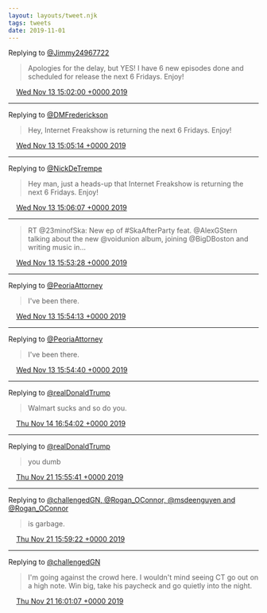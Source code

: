 ```yaml
---
layout: layouts/tweet.njk
tags: tweets
date: 2019-11-01
---
```


Replying to [@Jimmy24967722](https://twitter.com/Jimmy24967722/status/1057741642160095232)

> Apologies for the delay, but YES\! I have 6 new episodes done and scheduled for release the next 6 Fridays\. Enjoy\!

<img src="../media/tweet.ico" width="12" /> [Wed Nov 13 15:02:00 +0000 2019](https://twitter.com/timwasson/status/1194631506074824704)

----

Replying to [@DMFrederickson](https://twitter.com/DMFrederickson/status/940721922295451648)

> Hey, Internet Freakshow is returning the next 6 Fridays\. Enjoy\!

<img src="../media/tweet.ico" width="12" /> [Wed Nov 13 15:05:14 +0000 2019](https://twitter.com/timwasson/status/1194632316758319112)

----

Replying to [@NickDeTrempe](https://twitter.com/NickDeTrempe/status/913195750393368576)

> Hey man, just a heads\-up that Internet Freakshow is returning the next 6 Fridays\. Enjoy\!

<img src="../media/tweet.ico" width="12" /> [Wed Nov 13 15:06:07 +0000 2019](https://twitter.com/timwasson/status/1194632538515374080)

----

> RT @23minofSka: New ep of \#SkaAfterParty feat\. @AlexGStern talking about the new @voidunion album, joining @BigDBoston and writing music in…

<img src="../media/tweet.ico" width="12" /> [Wed Nov 13 15:53:28 +0000 2019](https://twitter.com/timwasson/status/1194644457997635590)

----

Replying to [@PeoriaAttorney](https://twitter.com/PeoriaAttorney/status/1194535958537854976)

> I've been there\.

<img src="../media/tweet.ico" width="12" /> [Wed Nov 13 15:54:13 +0000 2019](https://twitter.com/timwasson/status/1194644644270952452)

----

Replying to [@PeoriaAttorney](https://twitter.com/PeoriaAttorney/status/1194535063754424320)

> I've been there\.

<img src="../media/tweet.ico" width="12" /> [Wed Nov 13 15:54:40 +0000 2019](https://twitter.com/timwasson/status/1194644757496188928)

----

Replying to [@realDonaldTrump](https://twitter.com/realDonaldTrump/status/1194986487588311040)

> Walmart sucks and so do you\.

<img src="../media/tweet.ico" width="12" /> [Thu Nov 14 16:54:02 +0000 2019](https://twitter.com/timwasson/status/1195022086516957186)

----

Replying to [@realDonaldTrump](https://twitter.com/realDonaldTrump/status/1197534774182785027)

> you dumb

<img src="../media/tweet.ico" width="12" /> [Thu Nov 21 15:55:41 +0000 2019](https://twitter.com/timwasson/status/1197544116617388035)

----

Replying to [@challengedGN, @Rogan\_OConnor, @msdeenguyen and @Rogan\_OConnor](https://twitter.com/challengedGN/status/1197347632299020288)

> is garbage\.

<img src="../media/tweet.ico" width="12" /> [Thu Nov 21 15:59:22 +0000 2019](https://twitter.com/timwasson/status/1197545045949325313)

----

Replying to [@challengedGN](https://twitter.com/challengedGN/status/1197024610992214016)

> I'm going against the crowd here\. I wouldn't mind seeing CT go out on a high note\. Win big, take his paycheck and go quietly into the night\.

<img src="../media/tweet.ico" width="12" /> [Thu Nov 21 16:01:07 +0000 2019](https://twitter.com/timwasson/status/1197545485495668737)